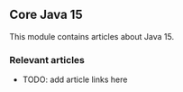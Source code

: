## Core Java 15

This module contains articles about Java 15. 

### Relevant articles

- TODO: add article links here
